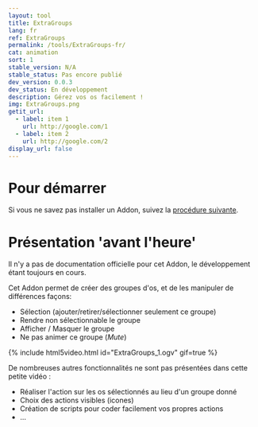 ```yaml
---
layout: tool
title: ExtraGroups
lang: fr
ref: ExtraGroups
permalink: /tools/ExtraGroups-fr/
cat: animation
sort: 1
stable_version: N/A
stable_status: Pas encore publié
dev_version: 0.0.3
dev_status: En développement
description: Gérez vos os facilement !
img: ExtraGroups.png
getit_url:
  - label: item 1
    url: http://google.com/1
  - label: item 2
    url: http://google.com/2
display_url: false
---
```


# Pour démarrer
Si vous ne savez pas installer un Addon, suivez la [procédure suivante]({{site.base_url}}/AddonInstallation-fr/).  

# Présentation 'avant l'heure'  
Il n'y a pas de documentation officielle pour cet Addon, le développement étant toujours en cours.  

Cet Addon permet de créer des groupes d'os, et de les manipuler de différences façons:  

* Sélection (ajouter/retirer/sélectionner seulement ce groupe)  
* Rendre non sélectionnable le groupe  
* Afficher / Masquer le groupe  
* Ne pas animer ce groupe (*Mute*)  

{% include html5video.html id="ExtraGroups_1.ogv" gif=true %}

De nombreuses autres fonctionnalités ne sont pas présentées dans cette petite vidéo :  

* Réaliser l'action sur les os sélectionnés au lieu d'un groupe donné  
* Choix des actions visibles (icones)  
* Création de scripts pour coder facilement vos propres actions  
* ...  
